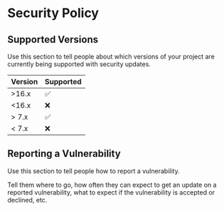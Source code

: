 <!-- @format -->

# Security Policy

## Supported Versions

Use this section to tell people about which versions of your project are currently being supported
with security updates.

| Version | Supported          |
| ------- | ------------------ |
| >16.x   | :white_check_mark: |
| <16.x   | :x:                |
| > 7.x   | :white_check_mark: |
| < 7.x   | :x:                |

## Reporting a Vulnerability

Use this section to tell people how to report a vulnerability.

Tell them where to go, how often they can expect to get an update on a reported vulnerability, what
to expect if the vulnerability is accepted or declined, etc.
